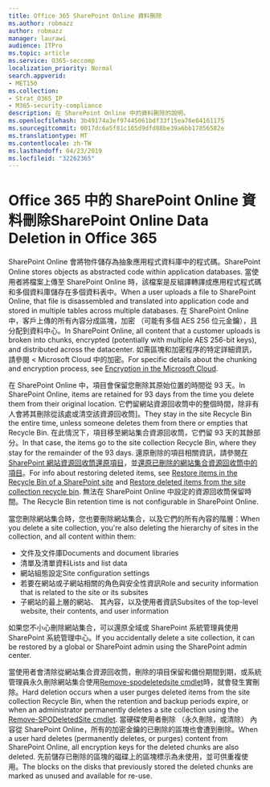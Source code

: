 ```yaml
---
title: Office 365 SharePoint Online 資料刪除
ms.author: robmazz
author: robmazz
manager: laurawi
audience: ITPro
ms.topic: article
ms.service: O365-seccomp
localization_priority: Normal
search.appverid:
- MET150
ms.collection:
- Strat_O365_IP
- M365-security-compliance
description: 在 SharePoint Online 中的資料刪除的說明。
ms.openlocfilehash: 3b49174a3ef97445061bdf33f15ea76e84161175
ms.sourcegitcommit: 0017dc6a5f81c165d9dfd88be39a6bb17856582e
ms.translationtype: MT
ms.contentlocale: zh-TW
ms.lasthandoff: 04/23/2019
ms.locfileid: "32262365"
---
```

# <a name="sharepoint-online-data-deletion-in-office-365"></a><span data-ttu-id="0644c-103">Office 365 中的 SharePoint Online 資料刪除</span><span class="sxs-lookup"><span data-stu-id="0644c-103">SharePoint Online Data Deletion in Office 365</span></span>

<span data-ttu-id="0644c-104">SharePoint Online 會將物件儲存為抽象應用程式資料庫中的程式碼。</span><span class="sxs-lookup"><span data-stu-id="0644c-104">SharePoint Online stores objects as abstracted code within application databases.</span></span> <span data-ttu-id="0644c-105">當使用者將檔案上傳至 SharePoint Online 時，該檔案是反組譯轉譯成應用程式程式碼和多個資料庫儲存在多個資料表中。</span><span class="sxs-lookup"><span data-stu-id="0644c-105">When a user uploads a file to SharePoint Online, that file is disassembled and translated into application code and stored in multiple tables across multiple databases.</span></span> <span data-ttu-id="0644c-106">在 SharePoint Online 中，客戶上傳的所有內容分成區塊，加密 （可能有多個 AES 256 位元金鑰），且分配到資料中心。</span><span class="sxs-lookup"><span data-stu-id="0644c-106">In SharePoint Online, all content that a customer uploads is broken into chunks, encrypted (potentially with multiple AES 256-bit keys), and distributed across the datacenter.</span></span> <span data-ttu-id="0644c-107">如需區塊和加密程序的特定詳細資訊，請參閱 < <b0>Microsoft Cloud 中的加密</b0>。</span><span class="sxs-lookup"><span data-stu-id="0644c-107">For specific details about the chunking and encryption process, see [Encryption in the Microsoft Cloud](office-365-encryption-in-the-microsoft-cloud-overview.md).</span></span> 

<span data-ttu-id="0644c-108">在 SharePoint Online 中，項目會保留您刪除其原始位置的時間從 93 天。</span><span class="sxs-lookup"><span data-stu-id="0644c-108">In SharePoint Online, items are retained for 93 days from the time you delete them from their original location.</span></span> <span data-ttu-id="0644c-109">它們留網站資源回收筒中的整個時間，除非有人會將其刪除從該處或清空該資源回收筒]。</span><span class="sxs-lookup"><span data-stu-id="0644c-109">They stay in the site Recycle Bin the entire time, unless someone deletes them from there or empties that Recycle Bin.</span></span> <span data-ttu-id="0644c-110">在此情況下，項目移至網站集合資源回收筒，它們留 93 天的其餘部分。</span><span class="sxs-lookup"><span data-stu-id="0644c-110">In that case, the items go to the site collection Recycle Bin, where they stay for the remainder of the 93 days.</span></span> <span data-ttu-id="0644c-111">還原刪除的項目相關資訊，請參閱[在 SharePoint 網站資源回收筒還原項目](https://support.office.com/en-us/article/6df466b6-55f2-4898-8d6e-c0dff851a0be#ID0EAADAAA=Online
)，並[還原已刪除的網站集合資源回收筒中的項目](https://support.office.com/article/5fa924ee-16d7-487b-9a0a-021b9062d14b)。</span><span class="sxs-lookup"><span data-stu-id="0644c-111">For info about restoring deleted items, see [Restore items in the Recycle Bin of a SharePoint site](https://support.office.com/en-us/article/6df466b6-55f2-4898-8d6e-c0dff851a0be#ID0EAADAAA=Online
) and [Restore deleted items from the site collection recycle bin](https://support.office.com/article/5fa924ee-16d7-487b-9a0a-021b9062d14b).</span></span> <span data-ttu-id="0644c-112">無法在 SharePoint Online 中設定的資源回收筒保留時間。</span><span class="sxs-lookup"><span data-stu-id="0644c-112">The Recycle Bin retention time is not configurable in SharePoint Online.</span></span>

<span data-ttu-id="0644c-113">當您刪除網站集合時，您也要刪除網站集合，以及它們的所有內容的階層：</span><span class="sxs-lookup"><span data-stu-id="0644c-113">When you delete a site collection, you're also deleting the hierarchy of sites in the collection, and all content within them:</span></span>
- <span data-ttu-id="0644c-114">文件及文件庫</span><span class="sxs-lookup"><span data-stu-id="0644c-114">Documents and document libraries</span></span>
- <span data-ttu-id="0644c-115">清單及清單資料</span><span class="sxs-lookup"><span data-stu-id="0644c-115">Lists and list data</span></span>
- <span data-ttu-id="0644c-116">網站組態設定</span><span class="sxs-lookup"><span data-stu-id="0644c-116">Site configuration settings</span></span>
- <span data-ttu-id="0644c-117">若要在網站或子網站相關的角色與安全性資訊</span><span class="sxs-lookup"><span data-stu-id="0644c-117">Role and security information that is related to the site or its subsites</span></span>
- <span data-ttu-id="0644c-118">子網站的最上層的網站、 其內容，以及使用者資訊</span><span class="sxs-lookup"><span data-stu-id="0644c-118">Subsites of the top-level website, their contents, and user information</span></span>

<span data-ttu-id="0644c-119">如果您不小心刪除網站集合，可以還原全域或 SharePoint 系統管理員使用 SharePoint 系統管理中心。</span><span class="sxs-lookup"><span data-stu-id="0644c-119">If you accidentally delete a site collection, it can be restored by a global or SharePoint admin using the SharePoint admin center.</span></span> 

<span data-ttu-id="0644c-120">當使用者會清除從網站集合資源回收筒，刪除的項目保留和備份期間到期，或系統管理員永久刪除網站集合使用[Remove-spodeletedsite cmdlet](/powershell/module/sharepoint-online/Remove-SPODeletedSite?view=sharepoint-ps)時，就會發生實刪除。</span><span class="sxs-lookup"><span data-stu-id="0644c-120">Hard deletion occurs when a user purges deleted items from the site collection Recycle Bin, when the retention and backup periods expire, or when an administrator permanently deletes a site collection using the [Remove-SPODeletedSite cmdlet](/powershell/module/sharepoint-online/Remove-SPODeletedSite?view=sharepoint-ps).</span></span> <span data-ttu-id="0644c-121">當硬碟使用者刪除 （永久刪除，或清除） 內容從 SharePoint Online，所有的加密金鑰的已刪除的區塊也會遭到刪除。</span><span class="sxs-lookup"><span data-stu-id="0644c-121">When a user hard deletes (permanently deletes, or purges) content from SharePoint Online, all encryption keys for the deleted chunks are also deleted.</span></span> <span data-ttu-id="0644c-122">先前儲存已刪除的區塊的磁碟上的區塊標示為未使用，並可供重複使用。</span><span class="sxs-lookup"><span data-stu-id="0644c-122">The blocks on the disks that previously stored the deleted chunks are marked as unused and available for re-use.</span></span>
